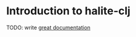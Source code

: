 # Introduction to halite-clj

TODO: write [great documentation](http://jacobian.org/writing/what-to-write/)
